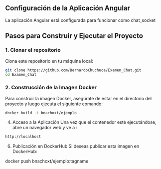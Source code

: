 



## Configuración de la Aplicación Angular

La aplicación Angular está configurada para funcionar como chat_socket

## Pasos para Construir y Ejecutar el Proyecto

### 1. Clonar el repositorio

Clona este repositorio en tu máquina local:

```bash
git clone https://github.com/BernardoChuchuca/Examen_Chat.git
cd Examen_Chat
```
### 2. Construcción de la Imagen Docker
Para construir la imagen Docker, asegúrate de estar en el directorio del proyecto y luego ejecuta el siguiente comando:
```bash
docker build -t bnachoxt/ejemplo .  
```

4. Acceso a la Aplicación
Una vez que el contenedor esté ejecutándose, abre un navegador web y ve a :
```bash
http://localhost
```

6. Publicación en DockerHub
Si deseas publicar esta imagen en DockerHub:

docker push bnachoxt/ejemplo:tagname
  
```
